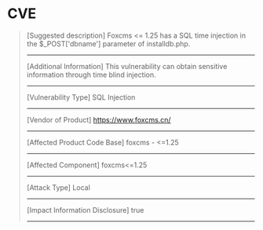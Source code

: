# CVE
> [Suggested description]
> Foxcms <= 1.25 has a SQL time injection in the $_POST['dbname']
> parameter of installdb.php.
> 
> ------------------------------------------
> 
> [Additional Information]
> This vulnerability can obtain sensitive information through time blind injection.
> 
> ------------------------------------------
> 
> [Vulnerability Type]
> SQL Injection
> 
> ------------------------------------------
> 
> [Vendor of Product]
> https://www.foxcms.cn/
> 
> ------------------------------------------
> 
> [Affected Product Code Base]
> foxcms - <=1.25
> 
> ------------------------------------------
> 
> [Affected Component]
> foxcms<=1.25
> 
> ------------------------------------------
> 
> [Attack Type]
> Local
> 
> ------------------------------------------
> 
> [Impact Information Disclosure]
> true
> 
> ------------------------------------------
